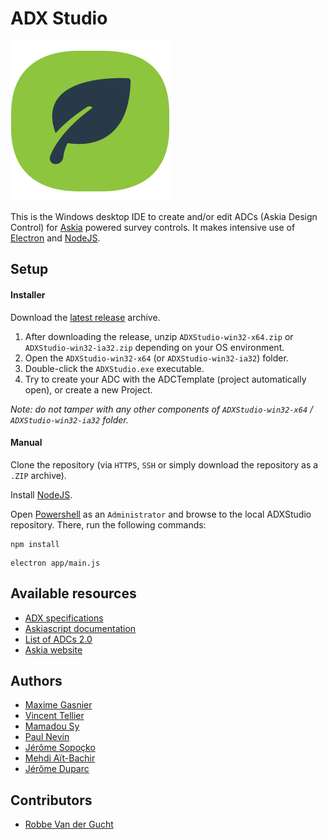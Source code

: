 ADX Studio
==========

![ADX Studio](https://github.com/AskiaADX/ADXStudio/blob/develop/adxstudio.png?raw=true)

This is the Windows desktop IDE to create and/or edit ADCs (Askia Design Control) for [Askia](http://www.askia.com/) powered survey controls.
It makes intensive use of [Electron](https://github.com/atom/electron) and [NodeJS](https://nodejs.org/en/).

Setup
-----

#### Installer

Download the [latest release](https://github.com/AskiaADX/ADXStudio/releases/latest) archive.

1.	After downloading the release, unzip `ADXStudio-win32-x64.zip` or `ADXStudio-win32-ia32.zip` depending on your OS environment.
2.	Open the `ADXStudio-win32-x64` (or `ADXStudio-win32-ia32`) folder.
3.	Double-click the `ADXStudio.exe` executable.
4.	Try to create your ADC with the ADCTemplate (project automatically open), or create a new Project.

*Note: do not tamper with any other components of `ADXStudio-win32-x64` / `ADXStudio-win32-ia32` folder.*

#### Manual

Clone the repository (via `HTTPS`, `SSH` or simply download the repository as a `.ZIP` archive).

Install [NodeJS](https://nodejs.org/download/).

Open [Powershell](https://msdn.microsoft.com/en-us/dd742419) as an `Administrator` and browse to the local ADXStudio repository.
There, run the following commands:

```
npm install
```

```
electron app/main.js
```

Available resources
-------------------

-	[ADX specifications](https://github.com/AskiaADX/ADXStudio/wiki)
-	[Askiascript documentation](askiascript2_introduction_to_askiascript_2)
-	[List of ADCs 2.0](https://support.askia.com/hc/en-us/sections/200009182-askia-design-control-ADC-2-0-Javascript-)
-	[Askia website](https://askia.com/)

Authors
-------

-  [Maxime Gasnier](https://github.com/Maximeesilv)
-  [Vincent Tellier](https://github.com/VincentTel)
-  [Mamadou Sy](https://github.com/MamadouSy)
-  [Paul Nevin](https://github.com/uncleserb)
-  [Jérôme Sopoçko](https://github.com/BadJerry)
-  [Mehdi Aït-Bachir](https://github.com/AskiaMehdi)
-  [Jérôme Duparc](https://github.com/Djedj)

Contributors
------------

- [Robbe Van der Gucht](https://github.com/sir-ragna)
